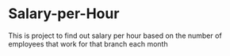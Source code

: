 # Salary-per-Hour
This is project to find out salary per hour based on the number of employees that work for that branch each month
